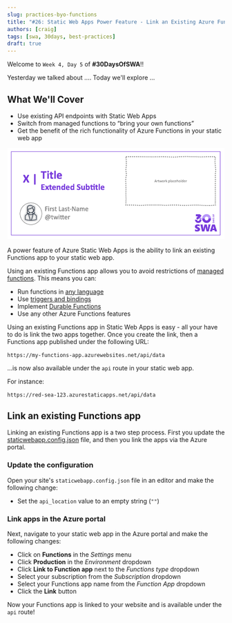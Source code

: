 ```yaml
---
slug: practices-byo-functions
title: "#26: Static Web Apps Power Feature - Link an Existing Azure Functions App"
authors: [craig]
tags: [swa, 30days, best-practices]
draft: true 
---
```


Welcome to `Week 4, Day 5` of **#30DaysOfSWA**!! 

Yesterday we talked about .... Today we'll explore ...

## What We'll Cover
* Use existing API endpoints with Static Web Apps
* Switch from managed functions to “bring your own functions”
* Get the benefit of the rich functionality of Azure Functions in your static web app

![](../static/img/series/banner.png)

A power feature of Azure Static Web Apps is the ability to link an existing Functions app to your static web app.

Using an existing Functions app allows you to avoid restrictions of [managed functions](https://docs.microsoft.com/azure/static-web-apps/apis). This means you can:

*   Run functions in [any language](https://docs.microsoft.com/azure/azure-functions/functions-custom-handlers)
*   Use [triggers and bindings](https://docs.microsoft.com/azure/azure-functions/functions-triggers-bindings?tabs=csharp)
*   Implement [Durable Functions](https://docs.microsoft.com/azure/azure-functions/durable/durable-functions-overview?tabs=csharp)
*   Use any other Azure Functions features

Using an existing Functions app in Static Web Apps is easy - all your have to do is link the two apps together. Once you create the link, then a Functions app published under the following URL:

```
https://my-functions-app.azurewebsites.net/api/data
```

...is now also available under the `api` route in your static web app. 

For instance:

```
https://red-sea-123.azurestaticapps.net/api/data
```

## Link an existing Functions app

Linking an existing Functions app is a two step process. First you update the [staticwebapp.config.json](https://docs.microsoft.com/azure/static-web-apps/configuration) file, and then you link the apps via the Azure portal.

### Update the configuration

Open your site's `staticwebapp.config.json` file in an editor and make the following change:

* Set the `api_location` value to an empty string (`""`)

### Link apps in the Azure portal

Next, navigate to your static web app in the Azure portal and make the following changes:

* Click on **Functions** in the *Settings* menu
* Click **Production** in the *Environment* dropdown
* Click **Link to Function app** next to the *Functions type* dropdown
* Select your subscription from the *Subscription* dropdown
* Select your Functions app name from the *Function App* dropdown
* Click the **Link** button

Now your Functions app is linked to your website and is available under the `api` route!
